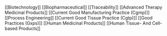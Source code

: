 [[Biotechnology]]
[[Biopharmaceutical]]
[[Traceability]]
[[Advanced Therapy Medicinal Products]]
[[Current Good Manufacturing Practice (Cgmp)]]
[[Process Engineering]]
[[Current Good Tissue Practice (Cgtp)]]
[[Good Practices (Gxps)]]
[[Human Medicinal Products]]
[[Human Tissue- And Cell-based Products]]
